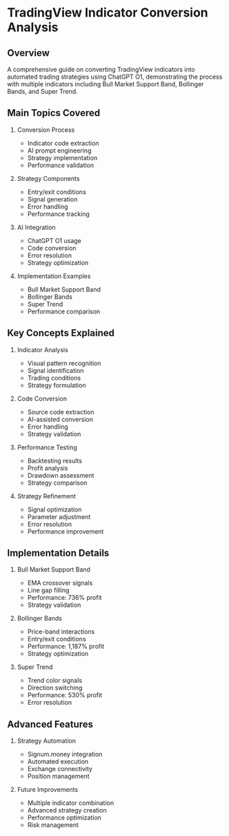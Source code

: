 # TradingView Indicator Conversion Analysis

## Overview
A comprehensive guide on converting TradingView indicators into automated trading strategies using ChatGPT O1, demonstrating the process with multiple indicators including Bull Market Support Band, Bollinger Bands, and Super Trend.

## Main Topics Covered
1. Conversion Process
   - Indicator code extraction
   - AI prompt engineering
   - Strategy implementation
   - Performance validation

2. Strategy Components
   - Entry/exit conditions
   - Signal generation
   - Error handling
   - Performance tracking

3. AI Integration
   - ChatGPT O1 usage
   - Code conversion
   - Error resolution
   - Strategy optimization

4. Implementation Examples
   - Bull Market Support Band
   - Bollinger Bands
   - Super Trend
   - Performance comparison

## Key Concepts Explained
1. Indicator Analysis
   - Visual pattern recognition
   - Signal identification
   - Trading conditions
   - Strategy formulation

2. Code Conversion
   - Source code extraction
   - AI-assisted conversion
   - Error handling
   - Strategy validation

3. Performance Testing
   - Backtesting results
   - Profit analysis
   - Drawdown assessment
   - Strategy comparison

4. Strategy Refinement
   - Signal optimization
   - Parameter adjustment
   - Error resolution
   - Performance improvement

## Implementation Details
1. Bull Market Support Band
   - EMA crossover signals
   - Line gap filling
   - Performance: 736% profit
   - Strategy validation

2. Bollinger Bands
   - Price-band interactions
   - Entry/exit conditions
   - Performance: 1,187% profit
   - Strategy optimization

3. Super Trend
   - Trend color signals
   - Direction switching
   - Performance: 530% profit
   - Error resolution

## Advanced Features
1. Strategy Automation
   - Signum.money integration
   - Automated execution
   - Exchange connectivity
   - Position management

2. Future Improvements
   - Multiple indicator combination
   - Advanced strategy creation
   - Performance optimization
   - Risk management 